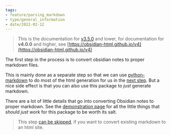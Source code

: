 ```yaml
---
tags:
- feature/parsing_markdown
- type/general_information
- date/2022-02-12
---
```

   
> This is the documentation for [v3.5.0](../Changelog/v3.5.0.md) and lower, for documentation for **v4.0.0** and higher, see [https://obsidian-html.github.io/v4](https://obsidian-html.github.io/v4)   
   
The first step in the process is to convert obsidian notes to proper markdown files.   
   
This is mainly done as a separate step so that we can use [python-markdown](https://python-markdown.github.io/) to do most of the html generation for us in the [next step](../General%20Information/Creating%20a%20static%20html%20website%20from%20markdown%20files.md). But a nice side effect is that you can also use this package to *just* generate markdown.   
   
There are a lot of little details that go into converting Obsidian notes to proper markdown. See the [demonstration page](../Demonstrations/Demonstrations.md) for all the little things that *should just work* for this package to be worth its salt.   
   
> This step [can be skipped](../Configurations/Configuration%20Options.md#compile-md), if you want to convert existing markdown to an html site.